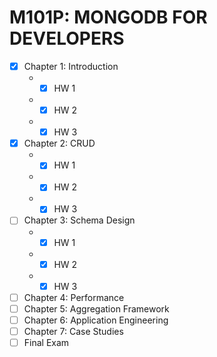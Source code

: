 <H1>M101P: MONGODB FOR DEVELOPERS</H1>

  - [X] Chapter 1: Introduction
    -  -[X] HW 1
    -  -[X] HW 2
    -  -[X] HW 3
  - [X] Chapter 2: CRUD
    -  -[X] HW 1
    -  -[X] HW 2
    -  -[X] HW 3
  - [ ] Chapter 3: Schema Design
    -  -[X] HW 1
    -  -[X] HW 2
    -  -[X] HW 3
  - [ ] Chapter 4: Performance
  - [ ] Chapter 5: Aggregation Framework
  - [ ] Chapter 6: Application Engineering
  - [ ] Chapter 7: Case Studies
  - [ ] Final Exam
